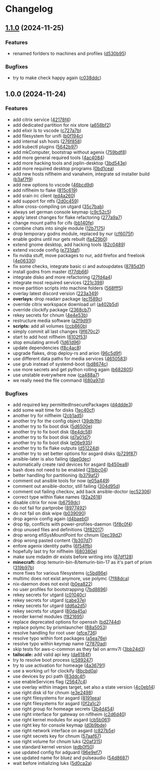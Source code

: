 # Changelog

## [1.1.0](https://github.com/tboerger/nixos-config/compare/v1.0.0...v1.1.0) (2024-11-25)


### Features

* renamed forlders to machines and profiles ([d530b95](https://github.com/tboerger/nixos-config/commit/d530b951064c212356722c2339c90cf8f4aeaf00))


### Bugfixes

* try to make check happy again ([c038ddc](https://github.com/tboerger/nixos-config/commit/c038ddc461efc5bf0bf0120469dbad2e344a6fe6))

## 1.0.0 (2024-11-24)


### Features

* add citrix service ([42178f4](https://github.com/tboerger/nixos-config/commit/42178f4007b2e0edbeca6a7966c04582e6f25d0e))
* add dedicated partition for nix store ([a658bf2](https://github.com/tboerger/nixos-config/commit/a658bf21bb51d0edafdcd7ac262cc0187c6149ef))
* add elixir ls to vscode ([c727a7b](https://github.com/tboerger/nixos-config/commit/c727a7b663196ade97d49be9326e7bf22ef969e5))
* add filesystem for unifi ([b0f194c](https://github.com/tboerger/nixos-config/commit/b0f194c0a43af61c0af04db0ba65cc3c5b9bf37c))
* add internal ssh hosts ([276f858](https://github.com/tboerger/nixos-config/commit/276f85888955df1ad0956ae8ee8ff328898f4998))
* add kubectl plugins ([5642b97](https://github.com/tboerger/nixos-config/commit/5642b97943016e5ad89cbc200297c975c31503e1))
* add mkComputer, bootstrap without agenix ([759bdf8](https://github.com/tboerger/nixos-config/commit/759bdf8cd902232c9eed6a87fd9aadabcad8eda9))
* add more general required tools ([4ac4084](https://github.com/tboerger/nixos-config/commit/4ac4084be12af158f80965c4b1dd8ef1745dc4c5))
* add more hacking tools and joplin-desktop ([3bd543e](https://github.com/tboerger/nixos-config/commit/3bd543e452a68bb8a6c565bacd0b2c4f119a0e12))
* add more required desktop programs ([0bd1cea](https://github.com/tboerger/nixos-config/commit/0bd1ceac1b393a177fbdf6f85b1022196879f7d1))
* add new hosts niflheim and vanaheim, integrate sd installer build ([b3af7f9](https://github.com/tboerger/nixos-config/commit/b3af7f96833336d1b982de572c67daa47227d859))
* add new options to vscode ([46bcd9d](https://github.com/tboerger/nixos-config/commit/46bcd9d1e90054cef3a99b6cd46ac0122a936a76))
* add niflheim to flake ([815c619](https://github.com/tboerger/nixos-config/commit/815c6190e1be404c798dbaf4382835c37f2ffdb9))
* add srain irc client ([ed4a260](https://github.com/tboerger/nixos-config/commit/ed4a26070bf8c8db635cf8416218ba9eefb2f90a))
* add support for ntfs ([2d0c459](https://github.com/tboerger/nixos-config/commit/2d0c459120388e53f330078c0904f90b259e6269))
* allow cross-compiling on utgard ([35c7bab](https://github.com/tboerger/nixos-config/commit/35c7bab523ab91c2ae2c4efc1dd74d282428e006))
* always set german console keymap ([c9c52c5](https://github.com/tboerger/nixos-config/commit/c9c52c5f7f0172e0139fb12cd9d87afd28f40dab))
* apply latest changes for flake refactoring ([277a9a7](https://github.com/tboerger/nixos-config/commit/277a9a7471aa42f1d4abaadbdf0df5c195b265ff))
* change mount paths for cifs ([bb140fe](https://github.com/tboerger/nixos-config/commit/bb140fe19c9e30942c8212580c2caf42694ed946))
* combine chats into single module ([12b7175](https://github.com/tboerger/nixos-config/commit/12b717588859a390c5d37ff9905d4c840ac440cd))
* drop temporary godns module, replaced by nur ([cf6075f](https://github.com/tboerger/nixos-config/commit/cf6075fa5ae085186d801350529ee870956434bc))
* enable godns until nur gets rebuilt ([fa429b0](https://github.com/tboerger/nixos-config/commit/fa429b06c68e278e8d6e9f71c8a98975ca15f055))
* extend gnome desktop, add hacking tools ([82c0489](https://github.com/tboerger/nixos-config/commit/82c0489b203930412fb483a4f2e8282a27eefcbe))
* extend vscode config ([e731daf](https://github.com/tboerger/nixos-config/commit/e731daf27cac9378bb6e4a4516506065c0dd8a34))
* fix nvidia stuff, move packages to nur, add firefox and freelook ([4e06330](https://github.com/tboerger/nixos-config/commit/4e06330d208d069d3e5a028470592e7c13a24248))
* fix some checks, integrate basic ci and autoupdates ([8785d3f](https://github.com/tboerger/nixos-config/commit/8785d3fdb121fc5b3662b130e0459321cb48147c))
* install godns from master ([f77db66](https://github.com/tboerger/nixos-config/commit/f77db66b6395048a3240d8f5d3e318eceb32f814))
* integrate disko and more refactoring ([27fd4a4](https://github.com/tboerger/nixos-config/commit/27fd4a430de17c13fdd2da896ccfbdfddbec760e))
* integrate most required services ([221c398](https://github.com/tboerger/nixos-config/commit/221c398a5f600853bed27989bfac0c05a95610be))
* move partition scripts into machine folders ([568fff5](https://github.com/tboerger/nixos-config/commit/568fff55826a89068712b3e2c27358e907ff8dc7))
* overlay latest discord version ([223a349](https://github.com/tboerger/nixos-config/commit/223a3499251be70ac966732d85213b84fa27960d))
* **overlays:** drop readarr package ([ec1589c](https://github.com/tboerger/nixos-config/commit/ec1589cc28471670877177b8c524a9e7b3197031))
* override citrix workspace download url ([a402b5d](https://github.com/tboerger/nixos-config/commit/a402b5d21a10a1d6169cc654e2aa77636fffa2c8))
* override clockify package ([2368cb7](https://github.com/tboerger/nixos-config/commit/2368cb7fe09c0d787fbff43199d9535be5fb4247))
* rekey secrets for chnum ([4e4e53b](https://github.com/tboerger/nixos-config/commit/4e4e53b9199484b28214234fa7369852d522a5f9))
* restructure media software ([a2f9d91](https://github.com/tboerger/nixos-config/commit/a2f9d91233321716da2831b30a53aad3c72bff22))
* **scripts:** add all volumes ([ccb860b](https://github.com/tboerger/nixos-config/commit/ccb860b70b778713a2e2cdcfa76aac66cac87aeb))
* simply commit all last changes ([9f670c2](https://github.com/tboerger/nixos-config/commit/9f670c241ca57bfd78ee7f7f37bdd1488a6cf3e4))
* start to add host niflheim ([6102f53](https://github.com/tboerger/nixos-config/commit/6102f53a692c2caec50365cdcf7fa4e56317fdca))
* stop emulating armv6 ([1d61d96](https://github.com/tboerger/nixos-config/commit/1d61d96b65b88cb8ff775fb06d85bae518a55a8a))
* update dependencies ([f8c4ac8](https://github.com/tboerger/nixos-config/commit/f8c4ac8171aa6cc9a0885ca37519cf1de3e86191))
* upgrade flakes, drop deploy-rs and arion ([96c5d9f](https://github.com/tboerger/nixos-config/commit/96c5d9f4afdb75d21770958bf5f72ecd8dae227f))
* use different data paths for media services ([4650583](https://github.com/tboerger/nixos-config/commit/46505832cdb6c97173c7f8cb8141806392e7b97e))
* use grub instead of systemd-boot ([bd8674c](https://github.com/tboerger/nixos-config/commit/bd8674c9c8860c4ce721ea63a6d2abff01450f4c))
* use more secrets and get python rolling again ([b682805](https://github.com/tboerger/nixos-config/commit/b682805984edc76b270a23331cd7be558fe7a481))
* use unstable everywhere now ([ca488a7](https://github.com/tboerger/nixos-config/commit/ca488a7901344c3c4b9b08ffd880e70053b1189a))
* we really need the file command ([680a97d](https://github.com/tboerger/nixos-config/commit/680a97d473d0cc372154e2169bba65b4503d4839))


### Bugfixes

* add required key permittedInsecurePackages ([d4ddde3](https://github.com/tboerger/nixos-config/commit/d4ddde3fd11fa60df46c406359a1246f0e006a88))
* add some wait time for disks ([1ec40cf](https://github.com/tboerger/nixos-config/commit/1ec40cf3fc90e861d9ff976f21503f20e28f7bbc))
* another try for nilfheim ([2cb1ad5](https://github.com/tboerger/nixos-config/commit/2cb1ad52fbc8c6aff844e0fcdff0c9de84baf670))
* another try for the config object ([39db1fb](https://github.com/tboerger/nixos-config/commit/39db1fb46053471821998a196030e470046f1eb9))
* another try to fix boot disk ([5d6500e](https://github.com/tboerger/nixos-config/commit/5d6500ec5898110cd103c7f278ed535f663bd8ff))
* another try to fix boot disk ([8e4dc58](https://github.com/tboerger/nixos-config/commit/8e4dc589d9b959e027a6d81013de3cc115222696))
* another try to fix boot disk ([d7a01d7](https://github.com/tboerger/nixos-config/commit/d7a01d7f4f14b8151cc29ba10e76fd4f158678ef))
* another try to fix boot disk ([e06e935](https://github.com/tboerger/nixos-config/commit/e06e93572dc4b8db4e01ddb7dfb58dc0f829b27c))
* another try to fix flake outputs ([d51224d](https://github.com/tboerger/nixos-config/commit/d51224dc470ceeb8262d55b505758ba35462ca22))
* another try to set better options for asgard disks ([b729f87](https://github.com/tboerger/nixos-config/commit/b729f87f0476232d17b587abb0fa083b698813d4))
* ansible-later is also failing ([dae0dec](https://github.com/tboerger/nixos-config/commit/dae0dec2d517cf1b39da4aefb2c848a52186ff47))
* automatically create raid devices for asgard ([b450ea8](https://github.com/tboerger/nixos-config/commit/b450ea83eb9a05b044171a5fa3fb15cb272741ce))
* bash does not need to be enabled ([31bbc04](https://github.com/tboerger/nixos-config/commit/31bbc04e70e26ede7b1b6c2544b4be8090e34e7e))
* better handling for partitioning ([b379af2](https://github.com/tboerger/nixos-config/commit/b379af2bacb9222e37be992df762f6eaefa02d88))
* comment out ansible tools for now ([e05a449](https://github.com/tboerger/nixos-config/commit/e05a4493c73bfb6e354da3de4d98ae78dbe2e460))
* comment out ansible-doctor, still failing ([304d95d](https://github.com/tboerger/nixos-config/commit/304d95d57c28c8d24213f2a5b1263507fe464326))
* comment out failing checkov, add back ansible-doctor ([ec52306](https://github.com/tboerger/nixos-config/commit/ec52306b3d8667251487037bcf10fbae87e93a91))
* correct type within flake names ([92a2618](https://github.com/tboerger/nixos-config/commit/92a2618cf4f91909045449f5efa39dd2a6aad526))
* disable citrix for now ([b6759dc](https://github.com/tboerger/nixos-config/commit/b6759dc8f2f1ddc3a63e1d9366b5694494ee7c2d))
* do not fail for partprobe ([8977492](https://github.com/tboerger/nixos-config/commit/8977492a484a029550a500382c808c37677d493f))
* do not fail on disk wipe ([b039090](https://github.com/tboerger/nixos-config/commit/b0390905c72f518a6c911e64edc2220dc91cd5ac))
* drop agenix config again ([d4baeb0](https://github.com/tboerger/nixos-config/commit/d4baeb032b78837c57ff1dfb71483f8c8706097d))
* drop tlp, conflicts with power-profiles-daemon ([5f8c0f4](https://github.com/tboerger/nixos-config/commit/5f8c0f4d75241f4a39dca69ca04c5929122a7bab))
* drop unused files and definitions ([3f82017](https://github.com/tboerger/nixos-config/commit/3f82017cf4e009d41c540abe1ba92685c9ec72d0))
* drop wrong efiSysMountPoint for chnum ([0ec39d2](https://github.com/tboerger/nixos-config/commit/0ec39d246c1b135c6ecf9b23aa3abf531e9e2994))
* drop wrong pasted content ([1b307d7](https://github.com/tboerger/nixos-config/commit/1b307d737c9bbd06f0873cda7b149ad296e1fb50))
* enfore agenix identity paths ([6f54ffb](https://github.com/tboerger/nixos-config/commit/6f54ffbdb90e948db7d80a087b343e24f57249c6))
* hopefully last try for niflheim ([680380e](https://github.com/tboerger/nixos-config/commit/680380e7075b04353e48fbfce8932939d8974d3b))
* make sure mdadm dir exists before writing into ([87df128](https://github.com/tboerger/nixos-config/commit/87df128a90139bf65b5a6adb6d7fcc3fb247265d))
* **minecraft:** drop temurin-bin-8/temurin-bin-17 as it's part of prism ([319b97b](https://github.com/tboerger/nixos-config/commit/319b97b685b06f555d09efeb744170bf11ae6137))
* more fixes for various filesystems ([c5bd86e](https://github.com/tboerger/nixos-config/commit/c5bd86e5d729540fc6be9d7d260641f5d40d7b5f))
* multimc does not exist anymore, use polymc ([7f88dca](https://github.com/tboerger/nixos-config/commit/7f88dca2a3864e0c3aea155b72edb7056c0eb29e))
* nix-daemon does not exist ([b0ea822](https://github.com/tboerger/nixos-config/commit/b0ea822e940e0cb86acf551e882e15354cd079a1))
* no user profiles for bootstrapping ([7bd8896](https://github.com/tboerger/nixos-config/commit/7bd88966f926cc99bf6fdc00e30a2e7d6178c668))
* rekey secrets for utgard ([c01040c](https://github.com/tboerger/nixos-config/commit/c01040c928af3a4146d58c1ab95200594dc8d09b))
* rekey secrets for utgard ([cabe37e](https://github.com/tboerger/nixos-config/commit/cabe37ed79c5c9d20936d11c9654c698dd620ee9))
* rekey secrets for utgard ([dd6a2d5](https://github.com/tboerger/nixos-config/commit/dd6a2d5bd560632c1c66eb6dff0a7587219f1de9))
* rekey secrets for utgard ([80da45a](https://github.com/tboerger/nixos-config/commit/80da45af6c107b0f24ea053214f72273e0dab56d))
* reorder kernel modules ([f821695](https://github.com/tboerger/nixos-config/commit/f8216956cd6be3afb873ee6afcc06451f667421c))
* replace deprecated options for openssh ([bd2744d](https://github.com/tboerger/nixos-config/commit/bd2744df1856c8df8843d6ceb717d4ab1bd4171a))
* replace polymc by prismlauncher ([88a5053](https://github.com/tboerger/nixos-config/commit/88a50539e92d383e3fa59c3252fd74ca5db3fb11))
* resolve handling for root user ([efce736](https://github.com/tboerger/nixos-config/commit/efce73699941c78ad4a0317be180f9e6ef7689b8))
* resolve typo within font packages ([a5ea76e](https://github.com/tboerger/nixos-config/commit/a5ea76ea98965c4048dc8e0175b6876bd474798e))
* resolve typo within keymap name ([27870ad](https://github.com/tboerger/nixos-config/commit/27870ad230e1259f6e7d382c8a86103bb825d108))
* skip tests for aws-c-common as they fail on armv7l ([3bb24d3](https://github.com/tboerger/nixos-config/commit/3bb24d3a5a200af2fbdb6e48d319c4c34a5ca498))
* **tailscale:** add valid api key ([da6184f](https://github.com/tboerger/nixos-config/commit/da6184fbc087422cf9cbb5cd65879c7251fc4c09))
* try to resolve boot process ([c589247](https://github.com/tboerger/nixos-config/commit/c589247d7a2b0ed7d359f7e92dade6c02e7dcbd7))
* try to use activation for homeage ([4a36791](https://github.com/tboerger/nixos-config/commit/4a367912a4d219843ef51dd614b68bdf10a0d942))
* use a working url for clockify ([8bcbd0a](https://github.com/tboerger/nixos-config/commit/8bcbd0a676313e24867a1749ca756a3ebb958f37))
* use devices by pci path ([83ddc4f](https://github.com/tboerger/nixos-config/commit/83ddc4fafe39a46b0927c2b94515cb28a38c9607))
* use enableServices flag ([25647c4](https://github.com/tboerger/nixos-config/commit/25647c4c0be6ba0e879986109f4a39fe5f7b18ae))
* use overlay within images target, set also a state version ([4c0eb14](https://github.com/tboerger/nixos-config/commit/4c0eb14f3b5a26554e9bcd47d7ad4137d4728fb2))
* use right disk id for chnum ([e3e2498](https://github.com/tboerger/nixos-config/commit/e3e249802b5ac8fb7754f7f8f6ea28f754df0bb0))
* use right filesystems for asgard ([8191eea](https://github.com/tboerger/nixos-config/commit/8191eea4aaefa4149d1952a306889afce38a3111))
* use right filesystems for asgard ([0f2a1c2](https://github.com/tboerger/nixos-config/commit/0f2a1c2b9e66da24447e1ace3f91785231298a68))
* use right group for homeage secrets ([3b4d454](https://github.com/tboerger/nixos-config/commit/3b4d454c2d943556003a40865a15962d839ebfba))
* use right interface for gateway on niflheim ([c2d6d40](https://github.com/tboerger/nixos-config/commit/c2d6d4090d2459160d81ffd1932a43eac8dcbcb7))
* use right kernel modules for asgard ([cb5b061](https://github.com/tboerger/nixos-config/commit/cb5b061480e9564b78fecbce9658c2987f617980))
* use right key for console keymap ([d0b9bde](https://github.com/tboerger/nixos-config/commit/d0b9bdeeb1aacdc4f9dfea0654611044d43a2f0c))
* use right network interface on asgard ([c827b5e](https://github.com/tboerger/nixos-config/commit/c827b5e4a793d5e12e859d14707c9d01612d7eab))
* use right secrets key for chnum ([57aaf67](https://github.com/tboerger/nixos-config/commit/57aaf67df5014a14bc9176ad44d29f0ac84d7084))
* use right volume for chnum luks ([20af315](https://github.com/tboerger/nixos-config/commit/20af3152052aa32bbea223cef796601dd28432c1))
* use standard kernel version ([edb0f50](https://github.com/tboerger/nixos-config/commit/edb0f5051998085606b993934ca4fed6dafb23c3))
* use updated config for adguard ([96e9ef7](https://github.com/tboerger/nixos-config/commit/96e9ef744e06e28a0198f751ceffeb9a8ce0b54d))
* use updated name for bluez and pulseaudio ([54d8687](https://github.com/tboerger/nixos-config/commit/54d8687bd9345df96161940f526ed58fac5e73b6))
* wait before initializing luks ([5d0ca2a](https://github.com/tboerger/nixos-config/commit/5d0ca2a023d74c0ec9c373ab84153a3fd0da3c34))
